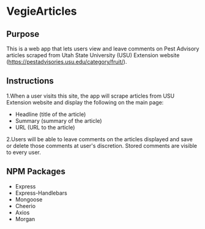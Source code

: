# VegieArticles

## Purpose
This is a web app that lets users view and leave comments on Pest Advisory articles scraped from Utah State University (USU) Extension website (https://pestadvisories.usu.edu/category/fruit/).

## Instructions
1.When a user visits this site, the app will scrape articles from USU Extension website and display the following on the main page:
  * Headline (title of the article)
  * Summary (summary of the article)
  * URL (URL to the article)

2.Users will be able to leave comments on the articles displayed and save or delete those comments at user's discretion. Stored comments are visible to every user.

## NPM Packages
* Express
* Express-Handlebars
* Mongoose
* Cheerio
* Axios
* Morgan